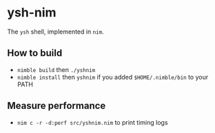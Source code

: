 # ysh-nim

The `ysh` shell, implemented in `nim`.

## How to build
- `nimble build` then `./yshnim`
- `nimble install` then `yshnim` if you added `$HOME/.nimble/bin` to your PATH

## Measure performance
- `nim c -r -d:perf src/yshnim.nim` to print timing logs